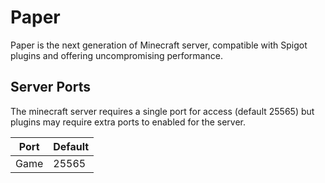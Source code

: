 # Paper

Paper is the next generation of Minecraft server, compatible with Spigot plugins and offering uncompromising performance.

## Server Ports
The minecraft server requires a single port for access (default 25565) but plugins may require extra ports to enabled for the server.


| Port  | Default |
|-------|---------|
| Game  | 25565   |